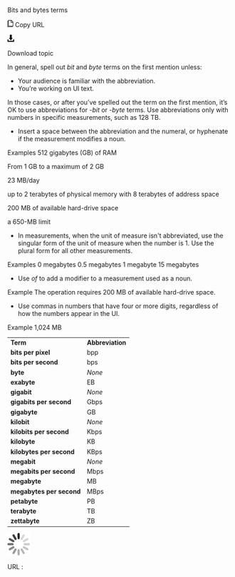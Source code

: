 ﻿# 

Bits and bytes terms

![Copy URL](media/bits-bytes-terms/Copy.png)
Copy URL

![Download](media/bits-bytes-terms/Download.png)

Download topic

In general, spell out *bit* and *byte* terms on the first mention unless: 

  - Your audience is familiar with the abbreviation.
  - You’re working on UI text. 

In those cases, or after you’ve spelled out the term on the first mention, it’s OK to use abbreviations for *-bit* or *-byte* terms. Use abbreviations only with numbers in specific measurements, such as 128 TB.

  - Insert a space between the abbreviation and the numeral, or hyphenate if the measurement modifies a noun.

Examples
512 gigabytes (GB) of RAM 

From 1 GB to a maximum of 2 GB

23 MB/day

up to 2 terabytes of physical memory with 8 terabytes of address space

200 MB of available hard-drive space

a 650-MB limit

  - In
    measurements, when the unit of measure isn't abbreviated, use the
    singular form of the unit of measure when the number is 1. Use
    the plural form for all other measurements.

Examples
0 megabytes
0.5 megabytes
1 megabyte
15 megabytes

  - Use *of* to add a modifier to a measurement used as a noun.

Example The operation requires 200 MB of available hard-drive space.

  - Use commas in numbers that have four or more digits, regardless of how the numbers appear in the UI.

Example 1,024 MB

<table>
<tbody>
<tr class="odd">
<td><b>Term</b></td>
<td><b>Abbreviation</b></td>
</tr>
<tr class="even">
<td><div>
<b>bits per pixel</b>
</div></td>
<td><div>
bpp
</div></td>
</tr>
<tr class="odd">
<td><div>
<b>bits per second</b>
</div></td>
<td><div>
bps
</div></td>
</tr>
<tr class="even">
<td><b>byte</b></td>
<td><em>None</em></td>
</tr>
<tr class="odd">
<td><b>exabyte</b></td>
<td>EB</td>
</tr>
<tr class="even">
<td><div>
<b>gigabit</b>
</div></td>
<td><div>
<em>None</em>
</div></td>
</tr>
<tr class="odd">
<td><div>
<b>gigabits per second</b>
</div></td>
<td><div>
Gbps
</div></td>
</tr>
<tr class="even">
<td><div>
<b>gigabyte</b>
</div></td>
<td><div>
GB
</div></td>
</tr>
<tr class="odd">
<td><div>
<b>kilobit</b>
</div></td>
<td><div>
<em>None</em>
</div></td>
</tr>
<tr class="even">
<td><div>
<b>kilobits per second</b>
</div></td>
<td><div>
Kbps
</div></td>
</tr>
<tr class="odd">
<td><b>kilobyte</b></td>
<td>KB</td>
</tr>
<tr class="even">
<td><b>kilobytes per second</b></td>
<td>KBps</td>
</tr>
<tr class="odd">
<td><div>
<b>megabit</b>
</div></td>
<td><div>
<em>None</em>
</div></td>
</tr>
<tr class="even">
<td><div>
<b>megabits per second</b>
</div></td>
<td><div>
Mbps
</div></td>
</tr>
<tr class="odd">
<td><div>
<b>megabyte</b>
</div></td>
<td><div>
MB
</div></td>
</tr>
<tr class="even">
<td><div>
<b>megabytes per second</b>
</div></td>
<td><div>
MBps
</div></td>
</tr>
<tr class="odd">
<td><div>
<b>petabyte</b>
</div></td>
<td><div>
PB
</div></td>
</tr>
<tr class="even">
<td><div>
<div>
<b>terabyte</b>
</div>
</div></td>
<td><div>
<div>
TB
</div>
</div></td>
</tr>
<tr class="odd">
<td><div>
<div>
<b>zettabyte</b>
</div>
</div></td>
<td><div>
ZB
</div></td>
</tr>
</tbody>
</table>

![In progress](media/bits-bytes-terms/activity-large.gif)

URL :
